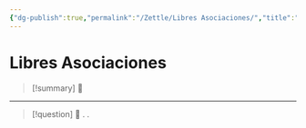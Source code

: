 ```yaml
---
{"dg-publish":true,"permalink":"/Zettle/Libres Asociaciones/","title":"Libres Asociaciones","updated":"2023-11-20T19:24:32.126-05:00"}
---
```



# Libres Asociaciones

> [!summary] 🧠
> 

- - - 
> [!question] 🔗
> .
> .
